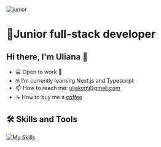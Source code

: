 
![junior](https://raw.githubusercontent.com/TheDudeThatCode/TheDudeThatCode/master/Assets/Designer.gif)


# 🚀Junior full-stack developer




##  Hi there, I'm Uliana 👋
-  💻 Open to work 💚
- 🤓 I’m currently learning Next.js and Typescript
- 📫 How to reach me: uliakom@gmail.com
- ☕️ How to buy me a [coffee](https://www.buymeacoffee.com/uliaska007)


## 🛠 Skills and Tools
[![My Skills](https://skillicons.dev/icons?i=js,html,css,nodejs,react,nextjs,ts,mongodb,express,redux,materialui,emotion,git,figma,webpack&perline=8)](https://skillicons.dev)

